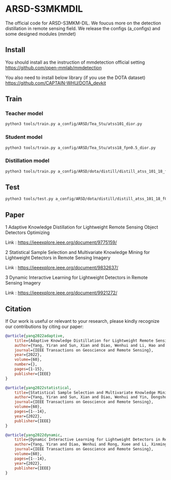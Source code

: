 # ARSD-S3MKMDIL
The official code for ARSD-S3MKM-DIL. We foucus more on the detection distillation in remote sensing  field.
We release the configs (a_configs) and some designed modules (mmdet)

## Install
You should install as the instruction of mmdetection official setting
https://github.com/open-mmlab/mmdetection

You also need to install below library (if you use the DOTA dataset)
https://github.com/CAPTAIN-WHU/DOTA_devkit

## Train 
### Teacher model
```bash
python3 tools/train.py a_config/ARSD/Tea_Stu/atss101_dior.py
```

### Student model
```bash
python3 tools/train.py a_config/ARSD/Tea_Stu/atss18_fpn0.5_dior.py
```

### Distillation model
```bash
python3 tools/train.py a_config/ARSD/dota/distill/distill_atss_101_18_f0.5_dior.py
```

## Test
```bash
python3 tools/test.py a_config/ARSD/dota/distill/distill_atss_101_18_f0.5_dior.py [model.pth] --eval bbox
```

## Paper
1 Adaptive Knowledge Distillation for Lightweight Remote Sensing Object Detectors Optimizing

Link : https://ieeexplore.ieee.org/document/9775159/

2 Statistical Sample Selection and Multivariate Knowledge Mining for Lightweight Detectors in Remote Sensing Imagery

Link : https://ieeexplore.ieee.org/document/9832637/

3 Dynamic Interactive Learning for Lightweight Detectors in Remote Sensing Imagery

Link : https://ieeexplore.ieee.org/document/9921272/

## Citation
If Our work is useful or relevant to your research, please kindly recognize our contributions by citing our paper:

```bibtex
@article{yang2022adaptive,
	title={Adaptive Knowledge Distillation for Lightweight Remote Sensing Object Detectors Optimizing},
	author={Yang, Yiran and Sun, Xian and Diao, Wenhui and Li, Hao and Wu, Youming and Li, Xinming and Fu, Kun},
	journal={IEEE Transactions on Geoscience and Remote Sensing},
	year={2022},
	volume={60},
	number={},
	pages={1-15},
	publisher={IEEE}
}

@article{yang2022statistical,
	title={Statistical Sample Selection and Multivariate Knowledge Mining for Lightweight Detectors in Remote Sensing Imagery},
	author={Yang, Yiran and Sun, Xian and Diao, Wenhui and Yin, Dongshuo and Yang, Zhujun and Li, Xinming},
	journal={IEEE Transactions on Geoscience and Remote Sensing},
	volume={60},
	pages={1--14},
	year={2022},
	publisher={IEEE}
}

@article{yang2022dynamic,
	title={Dynamic Interactive Learning for Lightweight Detectors in Remote Sensing Imagery},
	author={Yang, Yiran and Diao, Wenhui and Rong, Xuee and Li, Xinming and Sun, Xian},
	journal={IEEE Transactions on Geoscience and Remote Sensing},
	volume={60},
	pages={1--14},
	year={2022},
	publisher={IEEE}
}
```
